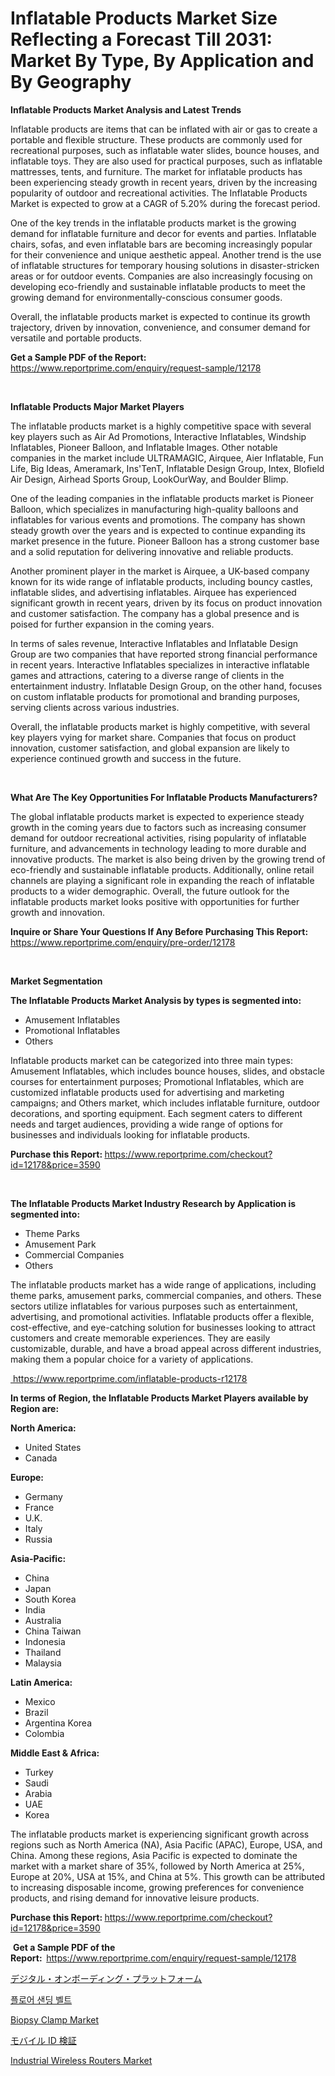<p><h1>Inflatable Products Market Size Reflecting a Forecast Till 2031: Market By Type, By Application and By Geography</h1></p><p><strong>Inflatable Products Market Analysis and Latest Trends</strong></p>
<p><p>Inflatable products are items that can be inflated with air or gas to create a portable and flexible structure. These products are commonly used for recreational purposes, such as inflatable water slides, bounce houses, and inflatable toys. They are also used for practical purposes, such as inflatable mattresses, tents, and furniture. The market for inflatable products has been experiencing steady growth in recent years, driven by the increasing popularity of outdoor and recreational activities. The Inflatable Products Market is expected to grow at a CAGR of 5.20% during the forecast period.</p><p>One of the key trends in the inflatable products market is the growing demand for inflatable furniture and decor for events and parties. Inflatable chairs, sofas, and even inflatable bars are becoming increasingly popular for their convenience and unique aesthetic appeal. Another trend is the use of inflatable structures for temporary housing solutions in disaster-stricken areas or for outdoor events. Companies are also increasingly focusing on developing eco-friendly and sustainable inflatable products to meet the growing demand for environmentally-conscious consumer goods.</p><p>Overall, the inflatable products market is expected to continue its growth trajectory, driven by innovation, convenience, and consumer demand for versatile and portable products.</p></p>
<p><strong>Get a Sample PDF of the Report:&nbsp;</strong> <a href="https://www.reportprime.com/enquiry/request-sample/12178">https://www.reportprime.com/enquiry/request-sample/12178</a></p>
<p>&nbsp;</p>
<p><strong>Inflatable Products Major Market Players</strong></p>
<p><p>The inflatable products market is a highly competitive space with several key players such as Air Ad Promotions, Interactive Inflatables, Windship Inflatables, Pioneer Balloon, and Inflatable Images. Other notable companies in the market include ULTRAMAGIC, Airquee, Aier Inflatable, Fun Life, Big Ideas, Ameramark, Ins'TenT, Inflatable Design Group, Intex, Blofield Air Design, Airhead Sports Group, LookOurWay, and Boulder Blimp.</p><p>One of the leading companies in the inflatable products market is Pioneer Balloon, which specializes in manufacturing high-quality balloons and inflatables for various events and promotions. The company has shown steady growth over the years and is expected to continue expanding its market presence in the future. Pioneer Balloon has a strong customer base and a solid reputation for delivering innovative and reliable products.</p><p>Another prominent player in the market is Airquee, a UK-based company known for its wide range of inflatable products, including bouncy castles, inflatable slides, and advertising inflatables. Airquee has experienced significant growth in recent years, driven by its focus on product innovation and customer satisfaction. The company has a global presence and is poised for further expansion in the coming years.</p><p>In terms of sales revenue, Interactive Inflatables and Inflatable Design Group are two companies that have reported strong financial performance in recent years. Interactive Inflatables specializes in interactive inflatable games and attractions, catering to a diverse range of clients in the entertainment industry. Inflatable Design Group, on the other hand, focuses on custom inflatable products for promotional and branding purposes, serving clients across various industries.</p><p>Overall, the inflatable products market is highly competitive, with several key players vying for market share. Companies that focus on product innovation, customer satisfaction, and global expansion are likely to experience continued growth and success in the future.</p></p>
<p>&nbsp;</p>
<p><strong>What Are The Key Opportunities For Inflatable Products Manufacturers?</strong></p>
<p><p>The global inflatable products market is expected to experience steady growth in the coming years due to factors such as increasing consumer demand for outdoor recreational activities, rising popularity of inflatable furniture, and advancements in technology leading to more durable and innovative products. The market is also being driven by the growing trend of eco-friendly and sustainable inflatable products. Additionally, online retail channels are playing a significant role in expanding the reach of inflatable products to a wider demographic. Overall, the future outlook for the inflatable products market looks positive with opportunities for further growth and innovation.</p></p>
<p><strong>Inquire or Share Your Questions If Any Before Purchasing This Report:</strong> <a href="https://www.reportprime.com/enquiry/pre-order/12178">https://www.reportprime.com/enquiry/pre-order/12178</a></p>
<p>&nbsp;</p>
<p><strong>Market Segmentation</strong></p>
<p><strong>The Inflatable Products Market Analysis by types is segmented into:</strong></p>
<p><ul><li>Amusement Inflatables</li><li>Promotional Inflatables</li><li>Others</li></ul></p>
<p><p>Inflatable products market can be categorized into three main types: Amusement Inflatables, which includes bounce houses, slides, and obstacle courses for entertainment purposes; Promotional Inflatables, which are customized inflatable products used for advertising and marketing campaigns; and Others market, which includes inflatable furniture, outdoor decorations, and sporting equipment. Each segment caters to different needs and target audiences, providing a wide range of options for businesses and individuals looking for inflatable products.</p></p>
<p><strong>Purchase this Report:&nbsp;</strong><a href="https://www.reportprime.com/checkout?id=12178&price=3590">https://www.reportprime.com/checkout?id=12178&price=3590</a></p>
<p>&nbsp;</p>
<p><strong>The Inflatable Products Market Industry Research by Application is segmented into:</strong></p>
<p><ul><li>Theme Parks</li><li>Amusement Park</li><li>Commercial Companies</li><li>Others</li></ul></p>
<p><p>The inflatable products market has a wide range of applications, including theme parks, amusement parks, commercial companies, and others. These sectors utilize inflatables for various purposes such as entertainment, advertising, and promotional activities. Inflatable products offer a flexible, cost-effective, and eye-catching solution for businesses looking to attract customers and create memorable experiences. They are easily customizable, durable, and have a broad appeal across different industries, making them a popular choice for a variety of applications.</p></p>
<p><a href="https://www.reportprime.com/inflatable-products-r12178">&nbsp;https://www.reportprime.com/inflatable-products-r12178</a></p>
<p><strong>In terms of Region, the Inflatable Products Market Players available by Region are:</strong></p>
<p>
    <p> <strong> North America: </strong>
        <ul>
            <li>United States</li>
            <li>Canada</li>
        </ul>
        </p> 
    <p> <strong> Europe: </strong>
        <ul>
            <li>Germany</li>
            <li>France</li>
            <li>U.K.</li>
            <li>Italy</li>
            <li>Russia</li>
        </ul>
        </p> 
    <p> <strong> Asia-Pacific: </strong>
        <ul>
            <li>China</li>
            <li>Japan</li>
            <li>South Korea</li>
            <li>India</li>
            <li>Australia</li>
            <li>China Taiwan</li>
            <li>Indonesia</li>
            <li>Thailand</li>
            <li>Malaysia</li>
        </ul>
        </p> 
    <p> <strong> Latin America: </strong>
        <ul>
            <li>Mexico</li>
            <li>Brazil</li>
            <li>Argentina Korea</li>
            <li>Colombia</li>
        </ul>
        </p> 
    <p> <strong> Middle East & Africa: </strong>
        <ul>
            <li>Turkey</li>
            <li>Saudi</li>
            <li>Arabia</li>
            <li>UAE</li>
            <li>Korea</li>
        </ul>
    </p>
    </p>
<p><p>The inflatable products market is experiencing significant growth across regions such as North America (NA), Asia Pacific (APAC), Europe, USA, and China. Among these regions, Asia Pacific is expected to dominate the market with a market share of 35%, followed by North America at 25%, Europe at 20%, USA at 15%, and China at 5%. This growth can be attributed to increasing disposable income, growing preferences for convenience products, and rising demand for innovative leisure products.</p></p>
<p><strong>Purchase this Report: </strong><a href="https://www.reportprime.com/checkout?id=12178&price=3590">https://www.reportprime.com/checkout?id=12178&price=3590</a></p>
<p>&nbsp;<strong>Get a Sample PDF of the Report:&nbsp;&nbsp;</strong><a href="https://www.reportprime.com/enquiry/request-sample/12178">https://www.reportprime.com/enquiry/request-sample/12178</a></p>
<p><strong></strong></p>
<p><p><a href="https://github.com/RaeJenkins1952/Market-Research-Report-List-1/blob/main/781108170280.md">デジタル・オンボーディング・プラットフォーム</a></p><p><a href="https://github.com/EthaWolf/Market-Research-Report-List-1/blob/main/363803767894.md">플로어 샌딩 벨트</a></p><p><a href="https://www.linkedin.com/pulse/biopsy-clamp-market-research-report-its-history-forecast-otytf">Biopsy Clamp Market</a></p><p><a href="https://github.com/TysonKub/Market-Research-Report-List-1/blob/main/700320570281.md">モバイル ID 検証</a></p><p><a href="https://www.linkedin.com/pulse/industrial-wireless-routers-market-analysis-its-cagr-segmentation-qav1f">Industrial Wireless Routers Market</a></p></p>